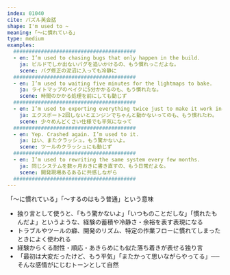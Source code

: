 ```yaml
---
index: 01040
cite: パズル英会話
shape: I'm used to ~
meaning: ｢〜に慣れている」
type: medium
examples:
  ########################################
  - en: I’m used to chasing bugs that only happen in the build.
    ja: ビルドでしか出ないバグを追いかけるの、もう慣れっこだよな。
    scene: バグ修正の泥沼に入っても冷静に
  ########################################
  - en: I’m used to waiting five minutes for the lightmaps to bake.
    ja: ライトマップのベイクに5分かかるのも、もう慣れたな。
    scene: 時間のかかる処理を前にしても動じず
  ########################################
  - en: I’m used to exporting everything twice just to make it work in-engine.
    ja: エクスポート2回しないとエンジンでちゃんと動かないってのも、もう慣れたわ。
    scene: 少々めんどくさい仕様でも平気になって
  ########################################
  - en: Yep. Crashed again. I’m used to it.
    ja: はい、またクラッシュ。もう驚かないよ。
    scene: ツールのクラッシュにも動じず
  ########################################
  - en: I’m used to rewriting the same system every few months.
    ja: 同じシステムを数ヶ月おきに書き直すの、もう日常だよな。
    scene: 開発現場あるあるに共感しながら
  ########################################
---
```


「〜に慣れている」「〜するのはもう普通」という意味

- 独り言として使うと、「もう驚かないよ」「いつものことだしな」「慣れたもんだよ」というような、経験の蓄積や冷静さ・余裕を表す表現になる
- トラブルやツールの癖、開発のリズム、特定の作業フローに慣れてしまったときによく使われる
- 経験からくる耐性・順応・あきらめにも似た落ち着きが表せる独り言
- 「最初は大変だったけど、もう平気」「またかって思いながらやってる」──そんな感情がにじむトーンとして自然
